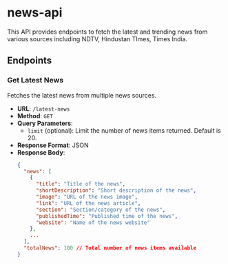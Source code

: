 # news-api
This API provides endpoints to fetch the latest and trending news from various sources including NDTV, Hindustan TImes, Times India.

## Endpoints

### Get Latest News

Fetches the latest news from multiple news sources.

- **URL**: `/latest-news`
- **Method**: `GET`
- **Query Parameters**:
  - `limit` (optional): Limit the number of news items returned. Default is 20.
- **Response Format**: JSON
- **Response Body**:
  ```json
  {
    "news": [
      {
        "title": "Title of the news",
        "shortDescription": "Short description of the news",
        "image": "URL of the news image",
        "link": "URL of the news article",
        "section": "Section/category of the news",
        "publishedTime": "Published time of the news",
        "website": "Name of the news website"
      },
      ...
    ],
    "totalNews": 100 // Total number of news items available
  }
